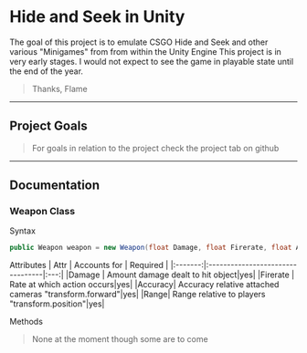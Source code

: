 # Hide and Seek in Unity
The goal of this project is to emulate CSGO Hide and Seek and other various "Minigames" from from within the Unity Engine
This project is in very early stages. I would not expect to see the game in playable state until the end of the year.
> Thanks, Flame
---
## Project Goals
> For goals in relation to the project check the project tab on github
---
## Documentation
### Weapon Class
Syntax
```c#
public Weapon weapon = new Weapon(float Damage, float Firerate, float Accuracy, float range);
```
Attributes
|  Attr   |   Accounts for  | Required |
|:-------:|:---------------------------------|:---:|
|Damage   | Amount damage dealt to hit object|yes|
|Firerate | Rate at which action occurs|yes|
|Accuracy| Accuracy relative attached cameras "transform.forward"|yes|
|Range| Range relative to players "transform.position"|yes|

Methods
> None at the moment though some are to come
